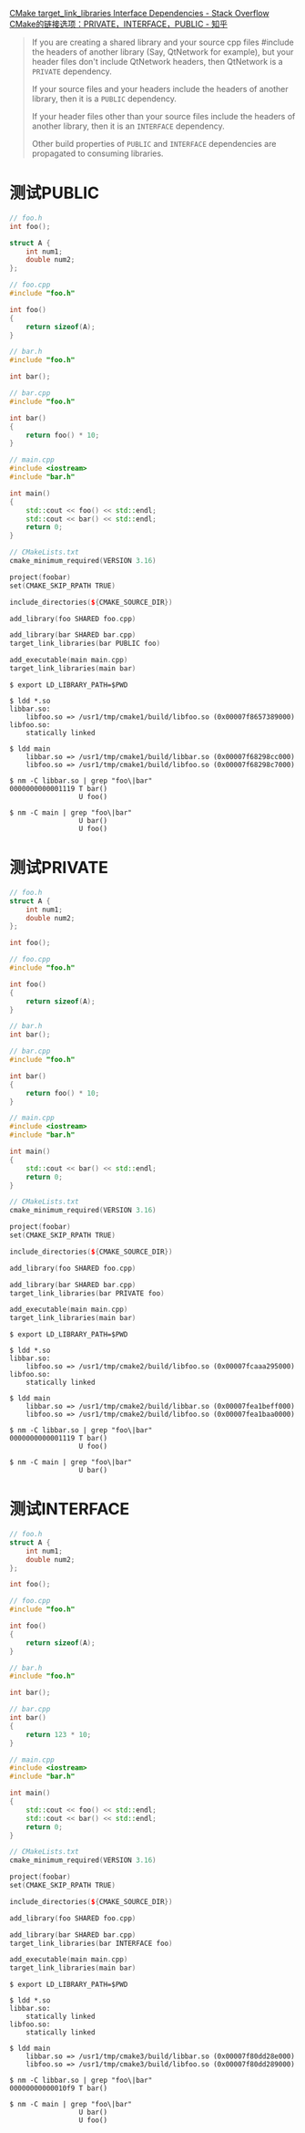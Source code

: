 [CMake target\_link\_libraries Interface Dependencies \- Stack Overflow](https://stackoverflow.com/questions/26037954/cmake-target-link-libraries-interface-dependencies)
[CMake的链接选项：PRIVATE，INTERFACE，PUBLIC \- 知乎](https://zhuanlan.zhihu.com/p/493493849)

> If you are creating a shared library and your source cpp files #include the headers of another library (Say, QtNetwork for example), but your header files don't include QtNetwork headers, then QtNetwork is a `PRIVATE` dependency.
> 
> If your source files and your headers include the headers of another library, then it is a `PUBLIC` dependency.
>
> If your header files other than your source files include the headers of another library, then it is an `INTERFACE` dependency.
>
> Other build properties of `PUBLIC` and `INTERFACE` dependencies are propagated to consuming libraries.

# 测试PUBLIC
```cpp
// foo.h
int foo();

struct A {
	int num1;
	double num2;
};

// foo.cpp
#include "foo.h"

int foo()
{
	return sizeof(A);
}

// bar.h
#include "foo.h"

int bar();

// bar.cpp
#include "foo.h"

int bar()
{
	return foo() * 10;
}

// main.cpp
#include <iostream>
#include "bar.h"

int main()
{
	std::cout << foo() << std::endl;
	std::cout << bar() << std::endl;
	return 0;
}

// CMakeLists.txt
cmake_minimum_required(VERSION 3.16)

project(foobar)
set(CMAKE_SKIP_RPATH TRUE)

include_directories(${CMAKE_SOURCE_DIR})

add_library(foo SHARED foo.cpp)

add_library(bar SHARED bar.cpp)
target_link_libraries(bar PUBLIC foo)

add_executable(main main.cpp)
target_link_libraries(main bar)
```

```shell
$ export LD_LIBRARY_PATH=$PWD

$ ldd *.so
libbar.so:
	libfoo.so => /usr1/tmp/cmake1/build/libfoo.so (0x00007f8657389000)
libfoo.so:
	statically linked

$ ldd main
	libbar.so => /usr1/tmp/cmake1/build/libbar.so (0x00007f68298cc000)
	libfoo.so => /usr1/tmp/cmake1/build/libfoo.so (0x00007f68298c7000)

$ nm -C libbar.so | grep "foo\|bar"
0000000000001119 T bar()
                 U foo()

$ nm -C main | grep "foo\|bar"
                 U bar()
                 U foo()
```

# 测试PRIVATE
```cpp
// foo.h
struct A {
	int num1;
	double num2;
};

int foo();

// foo.cpp
#include "foo.h"

int foo()
{
	return sizeof(A);
}

// bar.h
int bar();

// bar.cpp
#include "foo.h"

int bar()
{
	return foo() * 10;
}

// main.cpp
#include <iostream>
#include "bar.h"

int main()
{
	std::cout << bar() << std::endl;
	return 0;
}

// CMakeLists.txt
cmake_minimum_required(VERSION 3.16)

project(foobar)
set(CMAKE_SKIP_RPATH TRUE)

include_directories(${CMAKE_SOURCE_DIR})

add_library(foo SHARED foo.cpp)

add_library(bar SHARED bar.cpp)
target_link_libraries(bar PRIVATE foo)

add_executable(main main.cpp)
target_link_libraries(main bar)
```

```shell
$ export LD_LIBRARY_PATH=$PWD

$ ldd *.so
libbar.so:
	libfoo.so => /usr1/tmp/cmake2/build/libfoo.so (0x00007fcaaa295000)
libfoo.so:
	statically linked

$ ldd main
	libbar.so => /usr1/tmp/cmake2/build/libbar.so (0x00007fea1beff000)
	libfoo.so => /usr1/tmp/cmake2/build/libfoo.so (0x00007fea1baa0000)

$ nm -C libbar.so | grep "foo\|bar"
0000000000001119 T bar()
                 U foo()

$ nm -C main | grep "foo\|bar"
                 U bar()
```

# 测试INTERFACE
```cpp
// foo.h
struct A {
	int num1;
	double num2;
};

int foo();

// foo.cpp
#include "foo.h"

int foo()
{
	return sizeof(A);
}

// bar.h
#include "foo.h"

int bar();

// bar.cpp
int bar()
{
	return 123 * 10;
}

// main.cpp
#include <iostream>
#include "bar.h"

int main()
{
	std::cout << foo() << std::endl;
	std::cout << bar() << std::endl;
	return 0;
}

// CMakeLists.txt
cmake_minimum_required(VERSION 3.16)

project(foobar)
set(CMAKE_SKIP_RPATH TRUE)

include_directories(${CMAKE_SOURCE_DIR})

add_library(foo SHARED foo.cpp)

add_library(bar SHARED bar.cpp)
target_link_libraries(bar INTERFACE foo)

add_executable(main main.cpp)
target_link_libraries(main bar)
```

```shell
$ export LD_LIBRARY_PATH=$PWD

$ ldd *.so
libbar.so:
	statically linked
libfoo.so:
	statically linked

$ ldd main
	libbar.so => /usr1/tmp/cmake3/build/libbar.so (0x00007f80dd28e000)
	libfoo.so => /usr1/tmp/cmake3/build/libfoo.so (0x00007f80dd289000)

$ nm -C libbar.so | grep "foo\|bar"
00000000000010f9 T bar()

$ nm -C main | grep "foo\|bar"
                 U bar()
                 U foo()
```